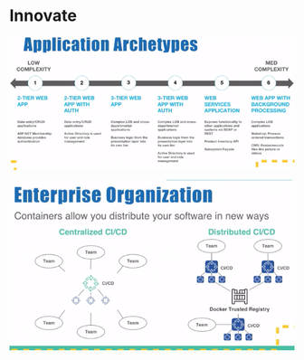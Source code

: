 # Innovate

![](../../.gitbook/assets/image%20%2823%29.png)

![](../../.gitbook/assets/image%20%2834%29.png)


